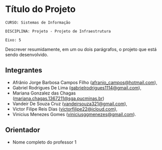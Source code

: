 # Título do Projeto

`CURSO: Sistemas de Informação`

`DISCIPLINA: Projeto - Projeto de Infraestrutura`

`Eixo: 5`

Descrever resumidamente, em um ou dois parágrafos, o projeto que está sendo desenvolvido.

## Integrantes

* Afrânio Jorge Barbosa Campos Filho (afranio_campos@hotmail.com),
* Gabriel Rodrigues De Lima (gabrielrodrigues1114@gmail.com),
* Mariana Gonzalez das Chagas (mariana.chagas.1367211@sga.pucminas.br)
* Vandeir De Souza Cruz (vandeirsouza321@gmail.com),
* Victor Filipe Reis Dias (victorfilipe22@icloud.com),
* Vinicius Menezes Gomes (viniciusggmenezes@gmail.com).

## Orientador

* Nome completo do professor 1


